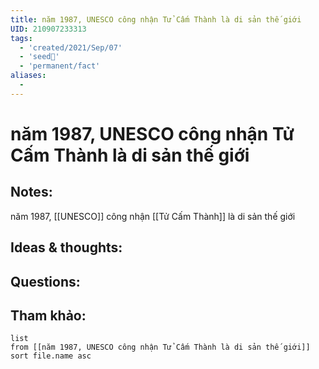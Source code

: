 ```yaml
---
title: năm 1987, UNESCO công nhận Tử Cấm Thành là di sản thế giới
UID: 210907233313
tags:
  - 'created/2021/Sep/07'
  - 'seed🥜'
  - 'permanent/fact'
aliases:
  - 
---
```

# năm 1987, UNESCO công nhận Tử Cấm Thành là di sản thế giới

## Notes:
năm 1987, [[UNESCO]] công nhận [[Tử Cấm Thành]] là di sản thế giới

## Ideas & thoughts:

## Questions:


## Tham khảo:
```dataview
list
from [[năm 1987, UNESCO công nhận Tử Cấm Thành là di sản thế giới]]
sort file.name asc
```